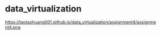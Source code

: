 # data_virtualization
https://taotaohuang001.github.io/data_virtualization/assignment4/assignment4.png
